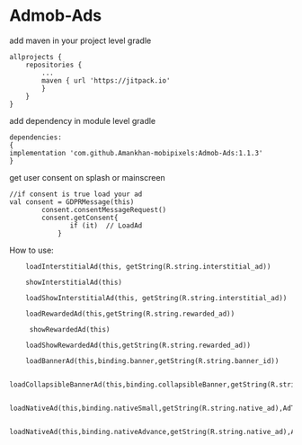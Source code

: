 # Admob-Ads
add maven in your project level gradle
````
allprojects {
	repositories {
		...
		maven { url 'https://jitpack.io' 
		}
	}
}
````
add dependency in module level gradle
````
dependencies:
{
implementation 'com.github.Amankhan-mobipixels:Admob-Ads:1.1.3'
}
````
get user consent on splash or mainscreen
````
//if consent is true load your ad
val consent = GDPRMessage(this)
        consent.consentMessageRequest()
        consent.getConsent{
               if (it)  // LoadAd
            }
````
How to use:

        loadInterstitialAd(this, getString(R.string.interstitial_ad))

        showInterstitialAd(this)

        loadShowInterstitialAd(this, getString(R.string.interstitial_ad))

        loadRewardedAd(this,getString(R.string.rewarded_ad))
       
         showRewardedAd(this)
	
        loadShowRewardedAd(this,getString(R.string.rewarded_ad))

        loadBannerAd(this,binding.banner,getString(R.string.banner_id))

        loadCollapsibleBannerAd(this,binding.collapsibleBanner,getString(R.string.collapsible_id))

        loadNativeAd(this,binding.nativeSmall,getString(R.string.native_ad),AdType.NativeSmall,"#0730F7","#2857649A",)
       
        loadNativeAd(this,binding.nativeAdvance,getString(R.string.native_ad),AdType.NativeAdvance,"#FF9902","#469F7941")
       
   
	
